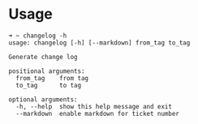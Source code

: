 Usage
====

    ➜ ~ changelog -h
    usage: changelog [-h] [--markdown] from_tag to_tag

    Generate change log

    positional arguments:
      from_tag    from tag
      to_tag      to tag

    optional arguments:
      -h, --help  show this help message and exit
      --markdown  enable markdown for ticket number

